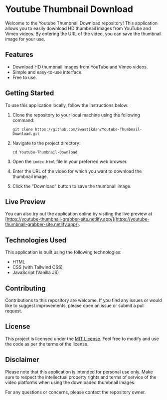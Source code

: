 # Youtube Thumbnail Download

Welcome to the Youtube Thumbnail Download repository! This application allows you to easily download HD thumbnail images from YouTube and Vimeo videos. By entering the URL of the video, you can save the thumbnail image for your use.

## Features

- Download HD thumbnail images from YouTube and Vimeo videos.
- Simple and easy-to-use interface.
- Free to use.

## Getting Started

To use this application locally, follow the instructions below:

1. Clone the repository to your local machine using the following command:

   ```
   git clone https://github.com/Swastikdan/Youtube-Thumbnail-Download.git
   ```

2. Navigate to the project directory:

   ```
   cd Youtube-Thumbnail-Download
   ```

3. Open the `index.html` file in your preferred web browser.

4. Enter the URL of the video for which you want to download the thumbnail image.

5. Click the "Download" button to save the thumbnail image.

## Live Preview

You can also try out the application online by visiting the live preview at [https://youtube-thumbnail-grabber-site.netlify.app/](https://youtube-thumbnail-grabber-site.netlify.app/).

## Technologies Used

This application is built using the following technologies:

- HTML
- CSS (with Tailwind CSS)
- JavaScript (Vanilla JS)

## Contributing

Contributions to this repository are welcome. If you find any issues or would like to suggest improvements, please open an issue or submit a pull request.

## License

This project is licensed under the [MIT License](LICENSE). Feel free to modify and use the code as per the terms of the license.

## Disclaimer

Please note that this application is intended for personal use only. Make sure to respect the intellectual property rights and terms of service of the video platforms when using the downloaded thumbnail images.

For any questions or concerns, please contact the repository owner.
